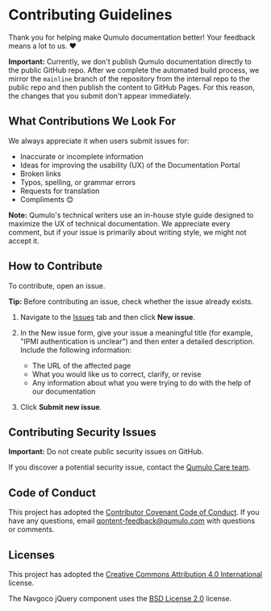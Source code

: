 # Contributing Guidelines
Thank you for helping make Qumulo documentation better! Your feedback means a lot to us. ❤️

**Important:** Currently, we don't publish Qumulo documentation directly to the public GitHub repo. After we complete the automated build process, we mirror the `mainline` branch of the repository from the internal repo to the public repo and then publish the content to GitHub Pages. For this reason, the changes that you submit don't appear immediately.

## What Contributions We Look For
We always appreciate it when users submit issues for:

* Inaccurate or incomplete information
* Ideas for improving the usability (UX) of the Documentation Portal
* Broken links
* Typos, spelling, or grammar errors
* Requests for translation
* Compliments 😊

**Note:** Qumulo's technical writers use an in-house style guide designed to maximize the UX of technical documentation. We appreciate every comment, but if your issue is primarily about writing style, we might not accept it.

## How to Contribute
To contribute, open an issue.

**Tip:** Before contributing an issue, check whether the issue already exists.

1. Navigate to the [Issues](https://github.com/Qumulo/docs/issues) tab and then click **New issue**.

1. In the New issue form, give your issue a meaningful title (for example, "IPMI authentication is unclear") and then enter a detailed description. Include the following information:

   * The URL of the affected page
   * What you would like us to correct, clarify, or revise
   * Any information about what you were trying to do with the help of our documentation
  
1. Click **Submit new issue**.

## Contributing Security Issues
**Important:** Do not create public security issues on GitHub.

If you discover a potential security issue, contact the [Qumulo Care team](https://docs.qumulo.com/contacting-qumulo-care-team.html).

## Code of Conduct
This project has adopted the [Contributor Covenant Code of Conduct](CODE_OF_CONDUCT.md). If you have any questions, email [qontent-feedback@qumulo.com](mailto:qontent-feedback@qumulo.com) with questions or comments.

## Licenses
This project has adopted the [Creative Commons Attribution 4.0 International](LICENSE) license.

The Navgoco jQuery component uses the [BSD License 2.0](LICENSE-BSD-NAVGOCO) license.
